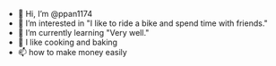 - 👋 Hi, I’m @ppan1174
- 👀 I’m interested in "I like to ride a bike and spend time with friends."
- 🌱 I’m currently learning "Very well."
- 💞️ I like cooking and baking
- 📫 how to make money easily 

<!---
ppan1174/ppan1174 is a ✨ special ✨ repository because its `README.md` (this file) appears on your GitHub profile.
You can click the Preview link to take a look at your changes.
--->
